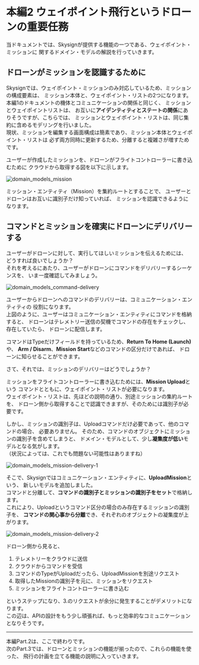 # 本編2 ウェイポイント飛行というドローンの重要任務

当ドキュメントでは、Skysignが提供する機能の一つである、ウェイポイント・ミッションに
関するドメイン・モデルの解説を行っていきます。

## ドローンがミッションを認識するために
Skysignでは、ウェイポイント・ミッションのみ対応しているため、ミッションの構成要素は、
ミッション本体と、ウェイポイント・リストの2つになります。  
本編1のドキュメントの機体とコミュニケーションの関係と同じく、
ミッションとウェイポイントリストは、
お互いに**アイデンティティとステートの関係**にありそうですが、こちらでは、
ミッションとウェイポイント・リストは、同じ集約に含めるモデリングを行いました。  
現状、ミッションを編集する画面構成は簡素であり、ミッション本体とウェイポイント・リストは
必ず両方同時に更新するため、分離すると複雑さが増すためです。

ユーザーが作成したミッションを、ドローンがフライトコントローラーに書き込むために
クラウドから取得する図を以下に示します。

![domain_models_mission](https://user-images.githubusercontent.com/27773127/113294547-1252db80-9332-11eb-97ee-5bea0b887921.png)

ミッション・エンティティ（Mission）を集約ルートとすることで、
ユーザーとドローンはお互いに識別子だけ知っていれば、
ミッションを認識できるようになります。

## コマンドとミッションを確実にドローンにデリバリーする
ユーザーがドローンに対して、実行してほしいミッションを伝えるためには、
どうすれば良いでしょうか？  
それを考えるにあたり、ユーザーがドローンにコマンドをデリバリーするシーケンスを、
いま一度確認してみましょう。

![domain_models_command-delivery](https://user-images.githubusercontent.com/27773127/113294601-28f93280-9332-11eb-893c-86aeb9d45ebc.png)

ユーザーからドローンへのコマンドのデリバリーは、コミュニケーション・エンティティの
役割になります。  
上図のように、ユーザーはコミュニケーション・エンティティにコマンドを格納すると、
ドローンはテレメトリー送信の契機でコマンドの存在をチェックし、存在していたら、
ドローンに配信します。

コマンドはTypeだけフィールドを持っているため、**Return To Home \(Launch\)** や、
**Arm / Disarm**、**Mission Start**などのコマンドの区分だけであれば、
ドローンに知らせることができます。

さて、それでは、ミッションのデリバリーはどうでしょうか？

ミッションをフライトコントローラーに書き込むためには、**Mission Upload**という
コマンドとともに、ウェイポイント・リストが必要になります。  
ウェイポイント・リストは、先ほどの説明の通り、別途ミッションの集約ルートを、
ドローン側から取得することで認識できますが、そのためには識別子が必要です。

しかし、ミッションの識別子は、Uploadコマンドだけ必要であって、他のコマンドの場合、
必要ありません。
そのため、コマンドのオブジェクトにミッションの識別子を含めてしまうと、
ドメイン・モデルとして、少し**凝集度が低い**モデルとなる気がします。  
（状況によっては、これでも問題ない可能性はありますね）

![domain_models_mission-delivery-1](https://user-images.githubusercontent.com/27773127/113294668-43331080-9332-11eb-8210-3caa1d44341c.png)

そこで、Skysignではコミュニケーション・エンティティに、**UploadMission**という、
新しいモデルを追加しました。  
コマンドと分離して、**コマンドの識別子とミッションの識別子をセット**で格納します。  
これにより、Uploadというコマンド区分の場合のみ存在するミッションの識別子を、
**コマンドの関心事から分離**でき、それぞれのオブジェクトの凝集度が上がります。

![domain_models_mission-delivery-2](https://user-images.githubusercontent.com/27773127/113294720-547c1d00-9332-11eb-991b-64205730e286.png)

ドローン側から見ると、
1. テレメトリーをクラウドに送信
2. クラウドからコマンドを受信
3. コマンドのTypeがUploadだったら、UploadMissionを別途リクエスト
4. 取得したMissionの識別子を元に、ミッションをリクエスト
5. ミッションをフライトコントローラーに書き込む

というステップになり、3.のリクエストが余分に発生することがデメリットになります。  
この辺は、APIの設計をもう少し頑張れば、もっと効率的なコミュニケーションとなりそうです。

---

本編Part.2は、ここで終わりです。  
次のPart.3では、ドローンとミッションの機能が揃ったので、これらの機能を使った、
飛行の計画を立てる機能の説明に入っていきます。